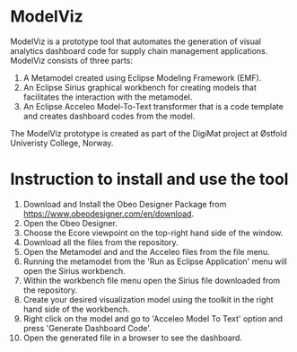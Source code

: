 # ModelViz
ModelViz is a prototype tool that automates the generation of visual analytics dashboard code for supply chain management applications. ModelViz consists of three parts:
1. A Metamodel created using Eclipse Modeling Framework (EMF).
2. An Eclipse Sirius graphical workbench for creating models that facilitates the interaction with the metamodel.
3. An Eclipse Acceleo Model-To-Text transformer that is a code template and creates dashboard codes from the model.

The ModelViz prototype is created as part of the DigiMat project at Østfold Univeristy College, Norway.

# Instruction to install and use the tool
1. Download and Install the Obeo Designer Package from https://www.obeodesigner.com/en/download.
2. Open the Obeo Designer.
3. Choose the Ecore viewpoint on the top-right hand side of the window.
4. Download all the files from the repository.
5. Open the Metamodel and and the Acceleo files from the file menu.
6. Running the metamodel from the 'Run as Eclipse Application' menu will open the Sirius workbench.
7. Within the workbench file menu open the Sirius file downloaded from the repository.
8. Create your desired visualization model using the toolkit in the right hand side of the workbench.
9. Right click on the model and go to 'Acceleo Model To Text' option and press 'Generate Dashboard Code'.
10. Open the generated file in a browser to see the dashboard.
